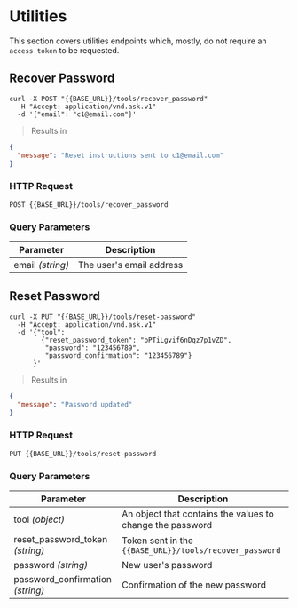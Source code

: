 # Utilities

This section covers utilities endpoints which, mostly, do not require an `access token` to be requested.

## Recover Password

```shell
curl -X POST "{{BASE_URL}}/tools/recover_password"
  -H "Accept: application/vnd.ask.v1"
  -d '{"email": "c1@email.com"}'
```

> Results in

```json
{
  "message": "Reset instructions sent to c1@email.com"
}
```

### HTTP Request

`POST {{BASE_URL}}/tools/recover_password`

### Query Parameters

Parameter | Description
--------- | -----------
email *(string)* | The user's email address


## Reset Password

```shell
curl -X PUT "{{BASE_URL}}/tools/reset-password"
  -H "Accept: application/vnd.ask.v1"
  -d '{"tool":
  		{"reset_password_token": "oPTiLgvif6nDqz7p1vZD",
  		 "password": "123456789",
  		 "password_confirmation": "123456789"}
	  }'
```

> Results in

```json
{
  "message": "Password updated"
}
```

### HTTP Request

`PUT {{BASE_URL}}/tools/reset-password`

### Query Parameters

Parameter | Description
--------- | -----------
tool *(object)* | An object that contains the values to change the password
reset_password_token *(string)* | Token sent in the `{{BASE_URL}}/tools/recover_password`
password *(string)* | New user's password
password_confirmation *(string)* | Confirmation of the new password

